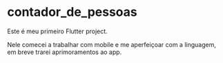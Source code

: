 # contador_de_pessoas

Este é meu primeiro  Flutter project.

Nele comecei a trabalhar com mobile e me aperfeiçoar com a linguagem, em breve trarei aprimoramentos ao app.


